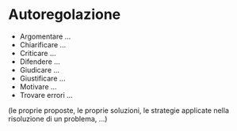 # Autoregolazione

- Argomentare … 
- Chiarificare … 
- Criticare … 
- Difendere … 
- Giudicare … 
- Giustificare … 
- Motivare … 
- Trovare errori … 

(le proprie proposte, le proprie soluzioni, le strategie applicate nella risoluzione di un problema, …)